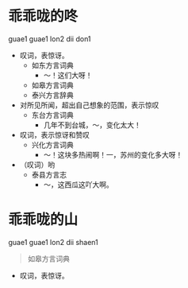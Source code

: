 # 乖乖咙的咚
guae1 guae1 lon2 dii don1
+ 叹词，表惊讶。
  * 如东方言词典
    - ～！这们大呀！
  * 如皋方言词典
  * 泰兴方言辞典
+ 对所见所闻，超出自己想象的范围，表示惊叹
  * 东台方言词典
    - 几年不到台城，～，变化太大！
+ 叹词，表示惊讶和赞叹
  * 兴化方言词典
    - ～！这块多热闹啊！一，苏州的变化多大呀！
+ （叹词）哟
  * 泰县方言志
    - ～，这西瓜这吖大啊。

# 乖乖咙的山
guae1 guae1 lon2 dii shaen1
> 如皋方言词典
- 叹词，表惊讶。
